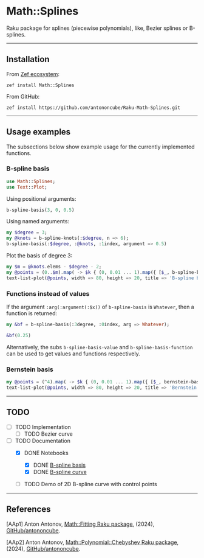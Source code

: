# Math::Splines

Raku package for splines (piecewise polynomials), like, Bezier splines or B-splines.

------

## Installation

From [Zef ecosystem](https://raku.land):

```
zef install Math::Splines
```

From GitHub:

```
zef install https://github.com/antononcube/Raku-Math-Splines.git
```

------

## Usage examples

The subsections below show example usage for the currently implemented functions.

### B-spline basis

```raku
use Math::Splines;
use Text::Plot;
```

Using positional arguments:

```raku
b-spline-basis(3, 0, 0.5)
```

Using named arguments:

```raku
my $degree = 3; 
my @knots = b-spline-knots(:$degree, n => 6);
b-spline-basis(:$degree, :@knots, :1index, argument => 0.5)
```

Plot the basis of degree 3:

```raku
my $m = @knots.elems - $degree - 2;
my @points = (0..$m).map( -> $k { (0, 0.01 ... 1).map({ [$_, b-spline-basis(:$degree, :@knots, index => $k, argument => $_)] }) })».Array;
text-list-plot(@points, width => 80, height => 20, title => 'B-spline basis')
```

### Functions instead of values

If the argument `:arg(:argument(:$x))` of `b-spline-basis` is `Whatever`, then a function is returned:

```raku
my &bf = b-spline-basis(:3degree, :0index, arg => Whatever);

&bf(0.25)
```

Alternatively, the subs `b-spline-basis-value` and `b-spline-basis-function` can be used to get values and functions respectively.

### Bernstein basis

```raku
my @points = (^4).map( -> $k { (0, 0.01 ... 1).map({ [$_, bernstein-basis(3, $k, $_)] }) })».Array;
text-list-plot(@points, width => 80, height => 20, title => 'Bernstein basis')
```

-------

## TODO

- [ ] TODO Implementation
  - [ ] TODO Bezier curve
- [ ] TODO Documentation
  - [X] DONE Notebooks
    - [X] DONE [B-spline basis](./docs/B-spline-basis.ipynb)
    - [X] DONE [B-spline curve](./docs/B-spline-curve.ipynb)
  - [ ] TODO Demo of 2D B-spline curve with control points


-------

## References

[AAp1] Anton Antonov,
[Math::Fitting Raku package](https://github.com/antononcube/Raku-Math-Fitting),
(2024),
[GitHub/antononcube](https://github.com/antononcube).

[AAp2] Anton Antonov,
[Math::Polynomial::Chebyshev Raku package](https://github.com/antononcube/Raku-Math-Polynomial-Chebyshev),
(2024),
[GitHub/antononcube](https://github.com/antononcube).
